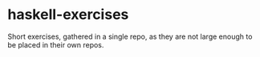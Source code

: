 # haskell-exercises
Short exercises, gathered in a single repo, as they are not large enough to be placed in their own repos.
